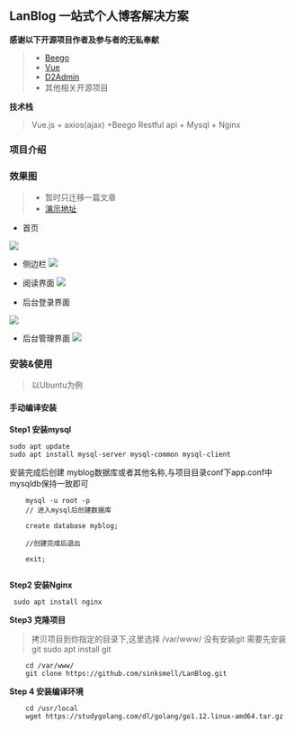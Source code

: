 ## LanBlog 一站式个人博客解决方案
**感谢以下开源项目作者及参与者的无私奉献**
> * [Beego](https://github.com/astaxie/beego/)
> * [Vue](https://github.com/vuejs/vue)
> * [D2Admin](https://github.com/d2-projects/d2-admin)
> * 其他相关开源项目

**技术栈**
> Vue.js + axios(ajax) +Beego Restful api + Mysql + Nginx

### **项目介绍**

### 效果图
> * 暂时只迁移一篇文章
> * [演示地址](http://47.101.222.133)

* 首页

![](https://i.loli.net/2019/02/28/5c77f2090412a.png)
* 侧边栏
![](https://i.loli.net/2019/02/28/5c77f2401504d.png)

* 阅读界面
![](https://i.loli.net/2019/02/28/5c77f2752fd85.png)

* 后台登录界面

![](https://i.loli.net/2019/02/28/5c77f4a302bd3.png)

* 后台管理界面
![](https://i.loli.net/2019/02/28/5c7773fb63702.png)


### 安装&使用
> 以Ubuntu为例

#### 手动编译安装
**Step1 安装mysql**

```shell
sudo apt update
sudo apt install mysql-server mysql-common mysql-client
```
安装完成后创建 myblog数据库或者其他名称,与项目目录conf下app.conf中mysqldb保持一致即可

``` shell
	mysql -u root -p
	// 进入mysql后创建数据库
	
	create database myblog;
	
	//创建完成后退出
	
	exit;
	
``` 

**Step2 安装Nginx**

``` shell
 sudo apt install nginx
```

**Step3 克隆项目**
> 拷贝项目到你指定的目录下,这里选择 /var/www/
> 没有安装git 需要先安装git  sudo apt install git

``` 
	cd /var/www/
	git clone https://github.com/sinksmell/LanBlog.git
```
**Step 4 安装编译环境**

```
	cd /usr/local
	wget https://studygolang.com/dl/golang/go1.12.linux-amd64.tar.gz
	
``` 
